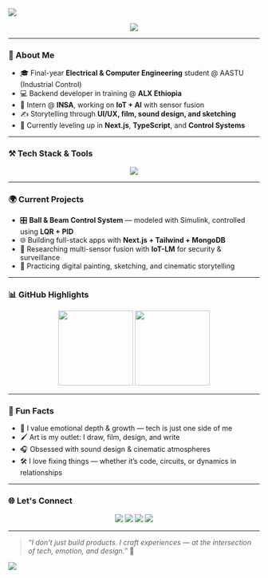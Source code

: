 <!-- Profile README.md -->

<img src="https://capsule-render.vercel.app/api?type=waving&color=0:00C9FF,100:92FE9D&height=200&section=header&text=Hi,%20I'm%20Beni!👋&fontSize=40&fontAlign=center&fontColor=ffffff"/>

<p align="center">
  <img src="https://readme-typing-svg.herokuapp.com?font=Fira+Code&size=22&pause=1000&center=true&vCenter=true&width=435&lines=Engineer+%7C+Full-Stack+Dev+in+Training;IoT+%2B+AI+Explorer;Creative+Technologist+%F0%9F%8C%9F;Telling+Stories+Through+Code+%2B+Design"/>
</p>

---

### 🧠 About Me

- 🎓 Final-year **Electrical & Computer Engineering** student @ AASTU (Industrial Control)
- 💻 Backend developer in training @ **ALX Ethiopia**
- 📡 Intern @ **INSA**, working on **IoT + AI** with sensor fusion
- ✍️ Storytelling through **UI/UX, film, sound design, and sketching**
- 🎯 Currently leveling up in **Next.js**, **TypeScript**, and **Control Systems**

---

### ⚒️ Tech Stack & Tools

<p align="center">
  <img src="https://skillicons.dev/icons?i=py,c,js,ts,nextjs,react,nodejs,mongodb,postgresql,html,css,matlab,figma,git,vscode&perline=8" />
</p>

---

### 🌍 Current Projects

- 🎛 **Ball & Beam Control System** — modeled with Simulink, controlled using **LQR + PID**
- 🌐 Building full-stack apps with **Next.js + Tailwind + MongoDB**
- 🧠 Researching multi-sensor fusion with **IoT-LM** for security & surveillance
- 🎨 Practicing digital painting, sketching, and cinematic storytelling

---

### 📊 GitHub Highlights

<p align="center">
  <img src="https://github-readme-stats.vercel.app/api?username=vbeni&show_icons=true&theme=radical&hide_title=true" height="150">
  <img src="https://github-readme-streak-stats.herokuapp.com?user=vbeni&theme=radical" height="150">
</p>

---

### 🧩 Fun Facts

- 🧘 I value emotional depth & growth — tech is just one side of me
- 🖌 Art is my outlet: I draw, film, design, and write
- 🎧 Obsessed with sound design & cinematic atmospheres
- 🛠 I love fixing things — whether it’s code, circuits, or dynamics in relationships

---

### 🌐 Let's Connect

<p align="center">
  <a href="https://www.linkedin.com/in/YOUR_LINK/" target="_blank"><img src="https://img.shields.io/badge/-LinkedIn-blue?style=flat-square&logo=linkedin" /></a>
  <a href="https://twitter.com/YOUR_HANDLE" target="_blank"><img src="https://img.shields.io/badge/-Twitter-black?style=flat-square&logo=twitter" /></a>
  <a href="mailto:your.email@example.com"><img src="https://img.shields.io/badge/-Email-D14836?style=flat-square&logo=gmail&logoColor=white"/></a>
  <a href="https://your-portfolio.com" target="_blank"><img src="https://img.shields.io/badge/-Portfolio-darkred?style=flat-square&logo=google-chrome" /></a>
</p>

---

> *“I don’t just build products. I craft experiences — at the intersection of tech, emotion, and design.”* 🌌

<img src="https://capsule-render.vercel.app/api?type=waving&color=0:00C9FF,100:92FE9D&height=120&section=footer"/>
